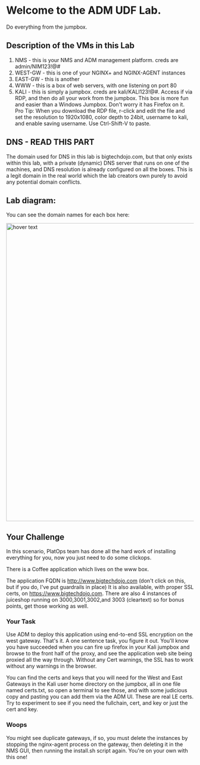 # Welcome to the ADM UDF Lab.
Do everything from the jumpbox.

## Description of the VMs in this Lab
1. NMS - this is your NMS and ADM management platform. creds are admin/NIM123!@#
2. WEST-GW - this is one of your NGINX+ and NGINX-AGENT instances
3. EAST-GW - this is another
4. WWW - this is a box of web servers, with one listening on port 80
5. KALI - this is simply a jumpbox. creds are kali/KALI123!@#.  Access if via RDP, and then do all your work from the jumpbox. This box is more fun and easier than a Windows Jumpbox. Don't worry it has Firefox on it.  Pro Tip: When you download the RDP file, r-click and edit the file and set the resolution to 1920x1080, color depth to 24bit, username to kali, and enable saving username. Use Ctrl-Shift-V to paste. 

## DNS - READ THIS PART
The domain used for DNS in this lab is bigtechdojo.com, but that only exists within this lab, with a private (dynamic) DNS server that runs on one of the machines, and DNS resolution is already configured on all the boxes. This is a legit domain in the real world which the lab creators own purely to avoid any potential domain conflicts. 

## Lab diagram:
You can see the domain names for each box here:

<img src="https://github.com/bwolmarans/nms-udf/blob/main/images/lab.png" width="800" title="hover text">

## Your Challenge
In this scenario, PlatOps team has done all the hard work of installing everything for you, now you just need to do some clickops.

There is a Coffee application which lives on the www box.  

The application FQDN is http://www.bigtechdojo.com (don't click on this, but if you do, I've put guardrails in place)
It is also available, with proper SSL certs, on https://www.bigtechdojo.com.
There are also 4 instances of juiceshop running on 3000,3001,3002,and 3003 (cleartext) so for bonus points, get those working as well.

### Your Task
Use ADM to deploy this application using end-to-end SSL encryption on the west gateway. That's it. A one sentence task, you figure it out. You'll know you have succeeded when you can fire up firefox in your Kali jumpbox and browse to the front half of the proxy, and see the application web site being proxied all the way through. Without any Cert warnings, the SSL has to work without any warnings in the browser.

You can find the certs and keys that you will need for the West and East Gateways in the Kali user home directory on the jumpbox, all in one file named certs.txt, so open a terminal to see those, and with some judicious copy and pasting you can add them via the ADM UI. These are real LE certs. Try to experiment to see if you need the fullchain, cert, and key or just the cert and key.

### Woops
You might see duplicate gateways, if so, you must delete the instances by stopping the nginx-agent process on the gateway, then deleting it in the NMS GUI, then running the install.sh script again.  You're on your own with this one!

